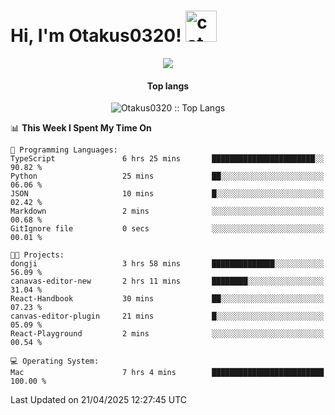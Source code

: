 <h1> Hi, I'm Otakus0320! <img src="https://media.giphy.com/media/mGcNjsfWAjY5AEZNw6/giphy.gif" width="50" alt="cat"></h1>

<p align="center"><a href="https://wakatime.com/@044d69d0-1253-4f60-96b6-5d19a0f9dde5"><img src="https://wakatime.com/badge/user/044d69d0-1253-4f60-96b6-5d19a0f9dde5.svg" /></a></p>

<h4 align="center">Top langs</h4>

<p align="center"><img src="https://github-readme-stats.vercel.app/api/top-langs/?username=Otakus0320&langs_count=10&theme=tokyonight&layout=compact&timestamp={{random_number}}" alt="Otakus0320 :: Top Langs" /></p>

<!--START_SECTION:waka-->
📊 **This Week I Spent My Time On** 

```text
💬 Programming Languages: 
TypeScript               6 hrs 25 mins       ███████████████████████░░   90.82 % 
Python                   25 mins             ██░░░░░░░░░░░░░░░░░░░░░░░   06.06 % 
JSON                     10 mins             █░░░░░░░░░░░░░░░░░░░░░░░░   02.42 % 
Markdown                 2 mins              ░░░░░░░░░░░░░░░░░░░░░░░░░   00.68 % 
GitIgnore file           0 secs              ░░░░░░░░░░░░░░░░░░░░░░░░░   00.01 % 

🐱‍💻 Projects: 
dongji                   3 hrs 58 mins       ██████████████░░░░░░░░░░░   56.09 % 
canavas-editor-new       2 hrs 11 mins       ████████░░░░░░░░░░░░░░░░░   31.04 % 
React-Handbook           30 mins             ██░░░░░░░░░░░░░░░░░░░░░░░   07.23 % 
canvas-editor-plugin     21 mins             █░░░░░░░░░░░░░░░░░░░░░░░░   05.09 % 
React-Playground         2 mins              ░░░░░░░░░░░░░░░░░░░░░░░░░   00.54 % 

💻 Operating System: 
Mac                      7 hrs 4 mins        █████████████████████████   100.00 % 
```


 Last Updated on 21/04/2025 12:27:45 UTC
<!--END_SECTION:waka-->
